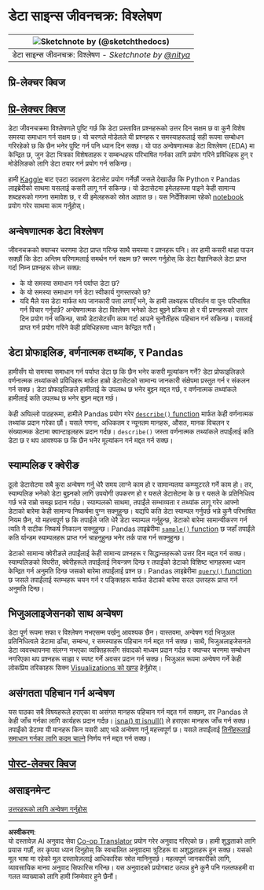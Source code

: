 <!--
CO_OP_TRANSLATOR_METADATA:
{
  "original_hash": "a167aa0bfb1c46ece1b3d21ae939cc0d",
  "translation_date": "2025-09-04T17:00:26+00:00",
  "source_file": "4-Data-Science-Lifecycle/15-analyzing/README.md",
  "language_code": "ne"
}
-->
# डेटा साइन्स जीवनचक्र: विश्लेषण

|![ Sketchnote by [(@sketchthedocs)](https://sketchthedocs.dev) ](../../sketchnotes/15-Analyzing.png)|
|:---:|
| डेटा साइन्स जीवनचक्र: विश्लेषण - _Sketchnote by [@nitya](https://twitter.com/nitya)_ |

## प्रि-लेक्चर क्विज

## [प्रि-लेक्चर क्विज](https://purple-hill-04aebfb03.1.azurestaticapps.net/quiz/28)

डेटा जीवनचक्रमा विश्लेषणले पुष्टि गर्छ कि डेटा प्रस्तावित प्रश्नहरूको उत्तर दिन सक्षम छ वा कुनै विशेष समस्या समाधान गर्न सक्षम छ। यो चरणले मोडेलले यी प्रश्नहरू र समस्याहरूलाई सही रूपमा सम्बोधन गरिरहेको छ कि छैन भनेर पुष्टि गर्न पनि ध्यान दिन सक्छ। यो पाठ अन्वेषणात्मक डेटा विश्लेषण (EDA) मा केन्द्रित छ, जुन डेटा भित्रका विशेषताहरू र सम्बन्धहरू परिभाषित गर्नका लागि प्रयोग गरिने प्रविधिहरू हुन् र मोडेलिङको लागि डेटा तयार गर्न प्रयोग गर्न सकिन्छ।

हामी [Kaggle](https://www.kaggle.com/balaka18/email-spam-classification-dataset-csv/version/1) बाट एउटा उदाहरण डेटासेट प्रयोग गर्नेछौं जसले देखाउँछ कि Python र Pandas लाइब्रेरीको साथमा यसलाई कसरी लागू गर्न सकिन्छ। यो डेटासेटमा इमेलहरूमा पाइने केही सामान्य शब्दहरूको गणना समावेश छ, र यी इमेलहरूको स्रोत अज्ञात छ। यस निर्देशिकामा रहेको [notebook](notebook.ipynb) प्रयोग गरेर साथमा काम गर्नुहोस्।

## अन्वेषणात्मक डेटा विश्लेषण

जीवनचक्रको क्याप्चर चरणमा डेटा प्राप्त गरिन्छ साथै समस्या र प्रश्नहरू पनि। तर हामी कसरी थाहा पाउन सक्छौं कि डेटा अन्तिम परिणामलाई समर्थन गर्न सक्षम छ? 
स्मरण गर्नुहोस् कि डेटा वैज्ञानिकले डेटा प्राप्त गर्दा निम्न प्रश्नहरू सोध्न सक्छ:
-   के यो समस्या समाधान गर्न पर्याप्त डेटा छ?
-   के यो समस्या समाधान गर्न डेटा स्वीकार्य गुणस्तरको छ?
-   यदि मैले यस डेटा मार्फत थप जानकारी पत्ता लगाएँ भने, के हामी लक्ष्यहरू परिवर्तन वा पुनः परिभाषित गर्न विचार गर्नुपर्छ?
अन्वेषणात्मक डेटा विश्लेषण भनेको डेटा बुझ्ने प्रक्रिया हो र यी प्रश्नहरूको उत्तर दिन प्रयोग गर्न सकिन्छ, साथै डेटासेटसँग काम गर्दा आउने चुनौतीहरू पहिचान गर्न सकिन्छ। यसलाई प्राप्त गर्न प्रयोग गरिने केही प्रविधिहरूमा ध्यान केन्द्रित गरौं।

## डेटा प्रोफाइलिङ, वर्णनात्मक तथ्यांक, र Pandas
हामीसँग यो समस्या समाधान गर्न पर्याप्त डेटा छ कि छैन भनेर कसरी मूल्यांकन गर्ने? डेटा प्रोफाइलिङले वर्णनात्मक तथ्यांकको प्रविधिहरू मार्फत हाम्रो डेटासेटको सामान्य जानकारी संक्षेपमा प्रस्तुत गर्न र संकलन गर्न सक्छ। डेटा प्रोफाइलिङले हामीलाई के उपलब्ध छ भनेर बुझ्न मद्दत गर्छ, र वर्णनात्मक तथ्यांकले हामीलाई कति उपलब्ध छ भनेर बुझ्न मद्दत गर्छ।

केही अघिल्लो पाठहरूमा, हामीले Pandas प्रयोग गरेर [`describe()` function]( https://pandas.pydata.org/pandas-docs/stable/reference/api/pandas.DataFrame.describe.html) मार्फत केही वर्णनात्मक तथ्यांक प्रदान गरेका छौं। यसले गणना, अधिकतम र न्यूनतम मानहरू, औसत, मानक विचलन र संख्यात्मक डेटामा क्वान्टाइलहरू प्रदान गर्दछ। `describe()` जस्ता वर्णनात्मक तथ्यांकले तपाईंलाई कति डेटा छ र थप आवश्यक छ कि छैन भनेर मूल्यांकन गर्न मद्दत गर्न सक्छ।

## स्याम्पलिङ र क्वेरीङ
ठूलो डेटासेटमा सबै कुरा अन्वेषण गर्नु धेरै समय लाग्ने काम हो र सामान्यतया कम्प्युटरले गर्ने काम हो। तर, स्याम्पलिङ भनेको डेटा बुझ्नको लागि उपयोगी उपकरण हो र यसले डेटासेटमा के छ र यसले के प्रतिनिधित्व गर्छ भन्ने राम्रो समझ प्रदान गर्दछ। स्याम्पलको साथमा, तपाईंले सम्भाव्यता र तथ्यांक लागू गरेर आफ्नो डेटाको बारेमा केही सामान्य निष्कर्षमा पुग्न सक्नुहुन्छ। यद्यपि कति डेटा स्याम्पल गर्नुपर्छ भन्ने कुनै परिभाषित नियम छैन, यो महत्त्वपूर्ण छ कि तपाईंले जति धेरै डेटा स्याम्पल गर्नुहुन्छ, डेटाको बारेमा सामान्यीकरण गर्न त्यति नै सटीक निष्कर्ष निकाल्न सक्नुहुन्छ। 
Pandas लाइब्रेरीमा [`sample()` function](https://pandas.pydata.org/pandas-docs/stable/reference/api/pandas.DataFrame.sample.html) छ जहाँ तपाईंले कति र्यान्डम स्याम्पलहरू प्राप्त गर्न चाहनुहुन्छ भनेर तर्क पास गर्न सक्नुहुन्छ।

डेटाको सामान्य क्वेरीङले तपाईंलाई केही सामान्य प्रश्नहरू र सिद्धान्तहरूको उत्तर दिन मद्दत गर्न सक्छ। स्याम्पलिङको विपरीत, क्वेरीहरूले तपाईंलाई नियन्त्रण दिन्छ र तपाईंको डेटाको विशिष्ट भागहरूमा ध्यान केन्द्रित गर्न अनुमति दिन्छ जसको बारेमा तपाईंलाई प्रश्न छ। 
Pandas लाइब्रेरीमा [`query()` function](https://pandas.pydata.org/pandas-docs/stable/reference/api/pandas.DataFrame.query.html) छ जसले तपाईंलाई स्तम्भहरू चयन गर्न र पङ्क्तिहरू मार्फत डेटाको बारेमा सरल उत्तरहरू प्राप्त गर्न अनुमति दिन्छ।

## भिजुअलाइजेसनको साथ अन्वेषण
डेटा पूर्ण रूपमा सफा र विश्लेषण नभएसम्म पर्खनु आवश्यक छैन। वास्तवमा, अन्वेषण गर्दा भिजुअल प्रतिनिधित्वले डेटामा ढाँचा, सम्बन्ध, र समस्याहरू पहिचान गर्न मद्दत गर्न सक्छ। साथै, भिजुअलाइजेसनले डेटा व्यवस्थापनमा संलग्न नभएका व्यक्तिहरूसँग संवादको माध्यम प्रदान गर्दछ र क्याप्चर चरणमा सम्बोधन नगरिएका थप प्रश्नहरू साझा र स्पष्ट गर्ने अवसर प्रदान गर्न सक्छ। भिजुअल रूपमा अन्वेषण गर्ने केही लोकप्रिय तरिकाहरू सिक्न [Visualizations को खण्ड](../../../../../../../../../3-Data-Visualization) हेर्नुहोस्।

## असंगतता पहिचान गर्न अन्वेषण
यस पाठका सबै विषयहरूले हराएका वा असंगत मानहरू पहिचान गर्न मद्दत गर्न सक्छन्, तर Pandas ले केही जाँच गर्नका लागि कार्यहरू प्रदान गर्दछ। [isna() वा isnull()](https://pandas.pydata.org/pandas-docs/stable/reference/api/pandas.isna.html) ले हराएका मानहरू जाँच गर्न सक्छ। तपाईंको डेटामा यी मानहरू किन यसरी आए भन्ने अन्वेषण गर्नु महत्त्वपूर्ण छ। यसले तपाईंलाई [तिनीहरूलाई समाधान गर्नका लागि कदम चाल्ने]( /2-Working-With-Data/08-data-preparation/notebook.ipynb) निर्णय गर्न मद्दत गर्न सक्छ।

## [पोस्ट-लेक्चर क्विज](https://ff-quizzes.netlify.app/en/ds/)

## असाइनमेन्ट

[उत्तरहरूको लागि अन्वेषण गर्नुहोस्](assignment.md)

---

**अस्वीकरण**:  
यो दस्तावेज़ AI अनुवाद सेवा [Co-op Translator](https://github.com/Azure/co-op-translator) प्रयोग गरेर अनुवाद गरिएको छ। हामी शुद्धताको लागि प्रयास गर्छौं, तर कृपया ध्यान दिनुहोस् कि स्वचालित अनुवादमा त्रुटिहरू वा अशुद्धताहरू हुन सक्छ। यसको मूल भाषा मा रहेको मूल दस्तावेज़लाई आधिकारिक स्रोत मानिनुपर्छ। महत्वपूर्ण जानकारीको लागि, व्यावसायिक मानव अनुवाद सिफारिस गरिन्छ। यस अनुवादको प्रयोगबाट उत्पन्न हुने कुनै पनि गलतफहमी वा गलत व्याख्याको लागि हामी जिम्मेवार हुने छैनौं।